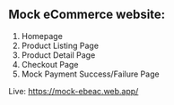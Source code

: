 ## Mock eCommerce website:

1. Homepage
2. Product Listing Page
3. Product Detail Page
4. Checkout Page
5. Mock Payment Success/Failure Page

Live: https://mock-ebeac.web.app/